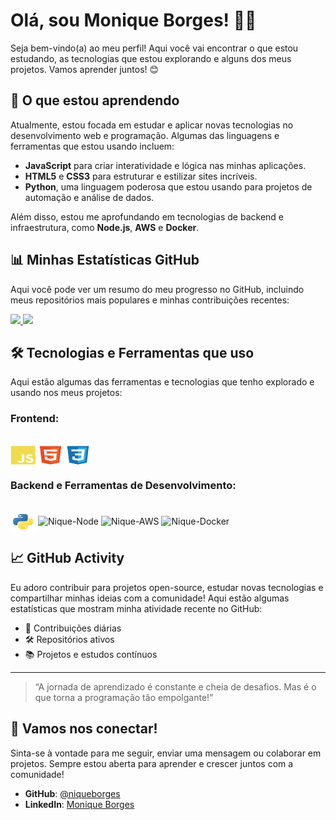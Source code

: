 # Olá, sou Monique Borges! 👩‍💻

Seja bem-vindo(a) ao meu perfil! Aqui você vai encontrar o que estou estudando, as tecnologias que estou explorando e alguns dos meus projetos. Vamos aprender juntos! 😊

## 🚀 O que estou aprendendo

Atualmente, estou focada em estudar e aplicar novas tecnologias no desenvolvimento web e programação. Algumas das linguagens e ferramentas que estou usando incluem:

- **JavaScript** para criar interatividade e lógica nas minhas aplicações.
- **HTML5** e **CSS3** para estruturar e estilizar sites incríveis.
- **Python**, uma linguagem poderosa que estou usando para projetos de automação e análise de dados.

Além disso, estou me aprofundando em tecnologias de backend e infraestrutura, como **Node.js**, **AWS** e **Docker**.

## 📊 Minhas Estatísticas GitHub

Aqui você pode ver um resumo do meu progresso no GitHub, incluindo meus repositórios mais populares e minhas contribuições recentes:

<div>
  <a href="https://github.com/niqueborges">
    <img height="180em" src="https://github-readme-stats.vercel.app/api?username=niqueborges&show_icons=true&theme=dark&include_all_commits=true&count_private=true"/>
  </a>
  <a href="https://github.com/niqueborges">
    <img height="180em" src="https://github-readme-stats.vercel.app/api/top-langs/?username=niqueborges&layout=compact&langs_count=7&theme=dark"/>
  </a>
</div>

## 🛠️ Tecnologias e Ferramentas que uso

Aqui estão algumas das ferramentas e tecnologias que tenho explorado e usando nos meus projetos:

### Frontend:
<div style="display: inline_block"><br>
  <img align="center" alt="Nique-Js" height="30" width="40" src="https://raw.githubusercontent.com/devicons/devicon/master/icons/javascript/javascript-plain.svg">
  <img align="center" alt="Nique-HTML" height="30" width="40" src="https://raw.githubusercontent.com/devicons/devicon/master/icons/html5/html5-original.svg">
  <img align="center" alt="Nique-CSS" height="30" width="40" src="https://raw.githubusercontent.com/devicons/devicon/master/icons/css3/css3-original.svg">
</div>

### Backend e Ferramentas de Desenvolvimento:
<div><br>
  <img align="center" alt="Nique-Python" height="30" width="40" src="https://raw.githubusercontent.com/devicons/devicon/master/icons/python/python-original.svg">
  <img align="center" alt="Nique-Node" height="30" width="40" src="https://img.shields.io/badge/Node.js-43853D?style=for-the-badge&logo=node.js&logoColor=white">
  <img align="center" alt="Nique-AWS" height="30" width="40" src="https://img.shields.io/badge/Amazon_AWS-FF9900?style=for-the-badge&logo=amazonaws&logoColor=white">
  <img align="center" alt="Nique-Docker" height="30" width="40" src="https://img.shields.io/badge/docker-%230db7ed.svg?style=for-the-badge&logo=docker&logoColor=white">
</div>

## 📈 GitHub Activity

Eu adoro contribuir para projetos open-source, estudar novas tecnologias e compartilhar minhas ideias com a comunidade! Aqui estão algumas estatísticas que mostram minha atividade recente no GitHub:

- 🚀 Contribuições diárias
- 🛠️ Repositórios ativos
- 📚 Projetos e estudos contínuos

---

> “A jornada de aprendizado é constante e cheia de desafios. Mas é o que torna a programação tão empolgante!”

## 🔗 Vamos nos conectar!
Sinta-se à vontade para me seguir, enviar uma mensagem ou colaborar em projetos. Sempre estou aberta para aprender e crescer juntos com a comunidade!

- **GitHub**: [@niqueborges](https://github.com/niqueborges)
- **LinkedIn**: [Monique Borges](https://www.linkedin.com/in/moniquesborges/)


  

  


